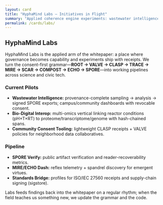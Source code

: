 ```yaml
---
layout: card
title: "HyphaMind Labs — Initiatives in Flight"
summary: "Applied coherence engine experiments: wastewater intelligence, bio-digital interop, regenerative AI fieldcraft."
permalink: /cards/labs/
---
```


## HyphaMind Labs

HyphaMind Labs is the applied arm of the whitepaper: a place where governance becomes capability and experiments ship with receipts. We turn the consent-first grammar—**ROOT → VALVE → CLASP → TRACE → MIRE → SCAR → COMPOST → ECHO → SPORE**—into working pipelines across science and civic tech.

### Current Pilots
- **Wastewater Intelligence:** provenance-complete sampling → analysis → signed SPORE exports; campus/community dashboards with revocable consent.  
- **Bio-Digital Interop:** multi-omics vertical linking reactor conditions (pH×T×RT) to proteome/transcriptome/genome with hash-chained spans.  
- **Community Consent Tooling:** lightweight CLASP receipts + VALVE policies for neighborhood data collaboratives.

### Pipeline
- **SPORE Verify:** public artifact verification and reader-recoverability metrics.  
- **MIRE/ECHO Dash:** reflex telemetry + spandrel discovery for emergent virtues.  
- **Standards Bridge:** profiles for ISO/IEC 27560 receipts and supply-chain signing (sigstore).

Labs feeds findings back into the whitepaper on a regular rhythm; when the field teaches us something new, we update the grammar and the code.
